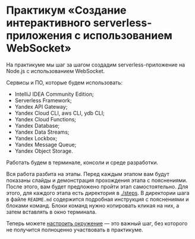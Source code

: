 # Практикум «Создание интерактивного serverless-приложения с использованием WebSocket»

На практикуме мы шаг за шагом создадим serverless-приложение на Node.js с использованием WebSocket.

Сервисы и ПО, которые будем использовать:

* IntelliJ IDEA Community Edition;
* Serverless Framework;
* Yandex API Gateway;
* Yandex Cloud CLI, aws CLI, ydb CLI;
* Yandex Cloud Functions;
* Yandex Database;
* Yandex Data Streams;
* Yandex Lockbox;
* Yandex Message Queue;
* Yandex Object Storage.

Работать будем в терминале, консоли и среде разработки.

Вся работа разбита на этапы. Перед каждым этапом вам будут показаны слайды и демонстрация прохождения этапа с
пояснениями. После этого, вам будет предложено пройти этап самостоятельно. Для этого, для каждого этапа есть директория
в [./steps](./steps). В директории шага в файле `README.md` содержится подробная инструкция с пояснениями и блоками команд. Блоки
команд нужно копировать кликая на них, а затем вставлять в окно терминала.

Теперь можете [настроить окружение](./steps/0-init/README.md) — это важный шаг,
без которого не получится полноценно участвовать в практикуме.

